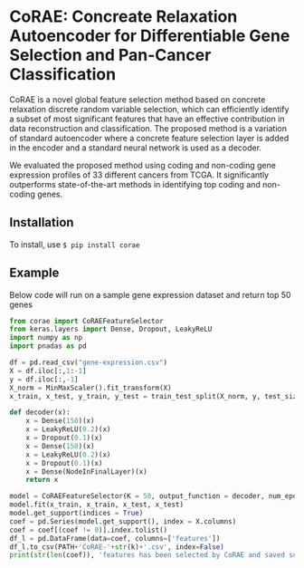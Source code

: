 # CoRAE: Concreate Relaxation Autoencoder for Differentiable Gene Selection and Pan-Cancer Classification
CoRAE is a novel global feature selection method based on concrete relaxation discrete random variable selection, which can efficiently identify a subset of most significant features that have an effective contribution in data reconstruction and classification. The proposed method is a variation of standard autoencoder where a concrete feature selection layer is added in the encoder and a standard neural network is used as a decoder.

We evaluated the proposed method using coding and non-coding gene expression profiles of 33 different cancers from TCGA. It significantly outperforms state-of-the-art methods in identifying top coding and non-coding genes.

## Installation 
To install, use `$ pip install corae`

## Example
Below code will run on a sample gene expression dataset and return top 50 genes
```python 
from corae import CoRAEFeatureSelector
from keras.layers import Dense, Dropout, LeakyReLU
import numpy as np
import pnadas as pd

df = pd.read_csv("gene-expression.csv")
X = df.iloc[:,1:-1]
y = df.iloc[:,-1]
X_norm = MinMaxScaler().fit_transform(X)
x_train, x_test, y_train, y_test = train_test_split(X_norm, y, test_size=0.25, random_state=31)

def decoder(x):
    x = Dense(150)(x)
    x = LeakyReLU(0.2)(x)
    x = Dropout(0.1)(x)
    x = Dense(150)(x)
    x = LeakyReLU(0.2)(x)
    x = Dropout(0.1)(x)
    x = Dense(NodeInFinalLayer)(x)
    return x

model = CoRAEFeatureSelector(K = 50, output_function = decoder, num_epochs = 100, tryout_limit=2)
model.fit(x_train, x_train, x_test, x_test)
model.get_support(indices = True)
coef = pd.Series(model.get_support(), index = X.columns)
coef = coef[(coef != 0)].index.tolist()
df_l = pd.DataFrame(data=coef, columns=['features'])
df_l.to_csv(PATH+'CoRAE-'+str(k)+'.csv', index=False)
print(str(len(coef)), 'features has been selected by CoRAE and saved successfully')```


